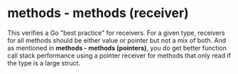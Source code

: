 # methods - methods (receiver)

This verifies a Go "best practice" for receivers. For a given type, receivers for all methods should be either value or pointer but not a mix of both. And as mentioned in **methods - methods (pointers)**, you do get better function call stack performance using a pointer receiver for methods that only read if the type is a large struct.
